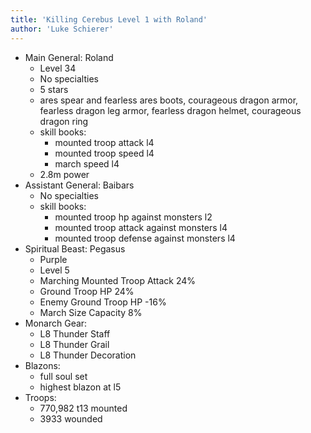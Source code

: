 ```yaml
---
title: 'Killing Cerebus Level 1 with Roland'
author: 'Luke Schierer'
---
```


- Main General: Roland
  - Level 34
  - No specialties
  - 5 stars
  - ares spear and fearless ares boots, courageous dragon armor, fearless dragon leg armor, fearless dragon helmet, courageous dragon ring
  - skill books:
    - mounted troop attack l4
    - mounted troop speed l4
    - march speed l4
  - 2.8m power
- Assistant General: Baibars
  - No specialties
  - skill books:
    - mounted troop hp against monsters l2
    - mounted troop attack against monsters l4
    - mounted troop defense against monsters l4
- Spiritual Beast: Pegasus
  - Purple
  - Level 5
  - Marching Mounted Troop Attack 24%
  - Ground Troop HP 24%
  - Enemy Ground Troop HP -16%
  - March Size Capacity 8%
- Monarch Gear:
  - L8 Thunder Staff
  - L8 Thunder Grail
  - L8 Thunder Decoration
- Blazons:
  - full soul set
  - highest blazon at l5
- Troops:
  - 770,982 t13 mounted
  - 3933 wounded
